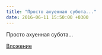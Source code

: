 ```yaml
---
title: "Просто ахуенная субота..."
date: 2016-06-11 15:50:00 +0300
---
```


Просто ахуенная субота...

[Вложение](https://vk.com/photo41076938_419103686)
